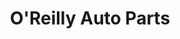 ---
title: "O'Reilly Auto Parts"
url: /aurora/oreilly-auto-parts-east-smoky-hill-road/
shop: car parts
---